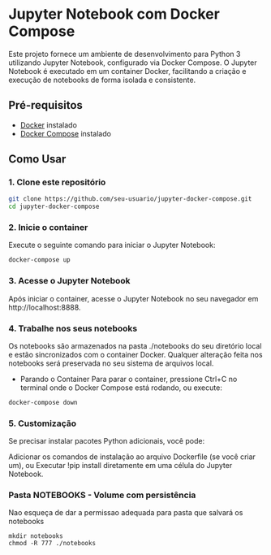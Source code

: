 # Jupyter Notebook com Docker Compose

Este projeto fornece um ambiente de desenvolvimento para Python 3 utilizando Jupyter Notebook, configurado via Docker Compose. O Jupyter Notebook é executado em um container Docker, facilitando a criação e execução de notebooks de forma isolada e consistente.

## Pré-requisitos

- [Docker](https://www.docker.com/get-started) instalado
- [Docker Compose](https://docs.docker.com/compose/install/) instalado

## Como Usar

### 1. Clone este repositório

```bash
git clone https://github.com/seu-usuario/jupyter-docker-compose.git
cd jupyter-docker-compose
```

### 2. Inicie o container
Execute o seguinte comando para iniciar o Jupyter Notebook:
```bash
docker-compose up
```

### 3. Acesse o Jupyter Notebook
Após iniciar o container, acesse o Jupyter Notebook no seu navegador em http://localhost:8888.

### 4. Trabalhe nos seus notebooks
Os notebooks são armazenados na pasta ./notebooks do seu diretório local e estão sincronizados com o container Docker. Qualquer alteração feita nos notebooks será preservada no seu sistema de arquivos local.

- Parando o Container
Para parar o container, pressione Ctrl+C no terminal onde o Docker Compose está rodando, ou execute:
```bash
docker-compose down
```

### 5. Customização
Se precisar instalar pacotes Python adicionais, você pode:

Adicionar os comandos de instalação ao arquivo Dockerfile (se você criar um), ou
Executar !pip install <pacote> diretamente em uma célula do Jupyter Notebook.

### Pasta NOTEBOOKS - Volume com persistência 
Nao esqueça de dar a permissao adequada para pasta que salvará os notebooks
```
mkdir notebooks
chmod -R 777 ./notebooks
```


